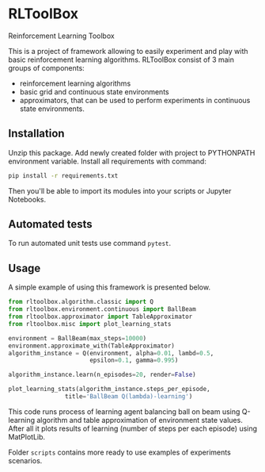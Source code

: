 # RLToolBox
Reinforcement Learning Toolbox

This is a project of framework allowing to easily experiment and play with basic reinforcement learning algorithms.
RLToolBox consist of 3 main groups of components:
  * reinforcement learning algorithms
  * basic grid and continuous state environments
  * approximators, that can be used to perform experiments in continuous state environments.
  

## Installation
Unzip this package. Add newly created folder with project to PYTHONPATH environment variable.
Install all requirements with command:
```bash
pip install -r requirements.txt
```
Then you'll be able to import its modules into your scripts or Jupyter Notebooks.


## Automated tests
To run automated unit tests use command `pytest`.


## Usage
A simple example of using this framework is presented below.
```python
from rltoolbox.algorithm.classic import Q
from rltoolbox.environment.continuous import BallBeam
from rltoolbox.approximator import TableApproximator
from rltoolbox.misc import plot_learning_stats

environment = BallBeam(max_steps=10000)
environment.approximate_with(TableApproximator)
algorithm_instance = Q(environment, alpha=0.01, lambd=0.5,
                       epsilon=0.1, gamma=0.995)

algorithm_instance.learn(n_episodes=20, render=False)

plot_learning_stats(algorithm_instance.steps_per_episode,
                title='BallBeam Q(lambda)-learning')

```
This code runs process of learning agent balancing ball on beam using Q-learning algorithm and table approximation of environment state values.
After all it plots results of learning (number of steps per each episode) using MatPlotLib.

Folder `scripts` contains more ready to use examples of experiments scenarios.

